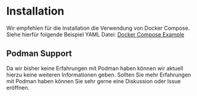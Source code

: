 # Installation
Wir empfehlen für die Installation die Verwendung von Docker Compose. Siehe hierfür folgende Beispiel YAML Datei: [Docker Compose Example](docker-compose-example.yaml)

## Podman Support
Da wir bisher keine Erfahrungen mit Podman haben können wir aktuell hierzu keine weiteren Informationen geben. Sollten Sie mehr Erfahrungen mit Podman haben können Sie sehr gerne eine Diskussion oder Issue eröffnen.